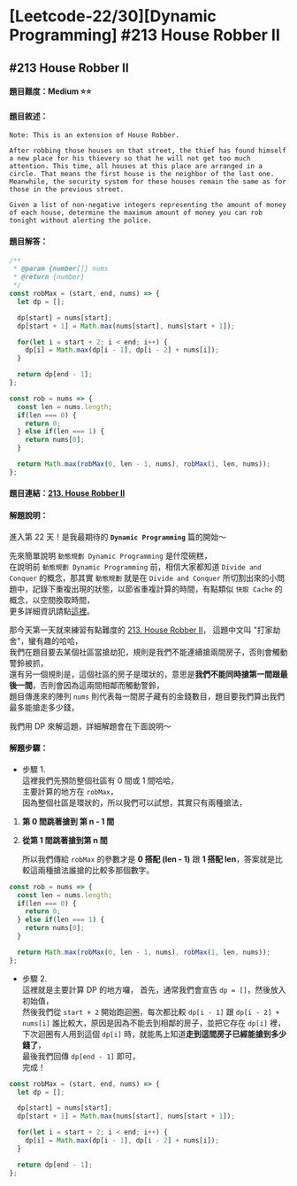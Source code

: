 # [Leetcode-22/30][Dynamic Programming] #213 House Robber II

## #213 House Robber II

#### 題目難度：Medium :star::star:
#### 題目敘述：
```
Note: This is an extension of House Robber.

After robbing those houses on that street, the thief has found himself a new place for his thievery so that he will not get too much attention. This time, all houses at this place are arranged in a circle. That means the first house is the neighbor of the last one. Meanwhile, the security system for these houses remain the same as for those in the previous street.

Given a list of non-negative integers representing the amount of money of each house, determine the maximum amount of money you can rob tonight without alerting the police.
```
#### 題目解答：
```javascript
/**
 * @param {number[]} nums
 * @return {number}
 */
const robMax = (start, end, nums) => {
  let dp = [];

  dp[start] = nums[start];
  dp[start + 1] = Math.max(nums[start], nums[start + 1]);

  for(let i = start + 2; i < end; i++) {
    dp[i] = Math.max(dp[i - 1], dp[i - 2] + nums[i]);
  }

  return dp[end - 1];
};

const rob = nums => {
  const len = nums.length;
  if(len === 0) {
    return 0;
  } else if(len === 1) {
    return nums[0];
  }

  return Math.max(robMax(0, len - 1, nums), robMax(1, len, nums));
};
```
#### 題目連結：[213. House Robber II](https://leetcode.com/problems/house-robber-ii/)
#### 解題說明：
進入第 22 天！是我最期待的 **`Dynamic Programming`** 篇的開始～  

先來簡單說明 `動態規劃 Dynamic Programming` 是什麼碗糕，  
在說明前 `動態規劃 Dynamic Programming` 前，相信大家都知道 `Divide and Conquer` 的概念，那其實 `動態規劃` 就是在 `Divide and Conquer` 所切割出來的小問題中，記錄下重複出現的狀態，以節省重複計算的時間，有點類似 `快取 Cache` 的概念，以空間換取時間，  
更多詳細資訊請點[這裡](http://emn178.pixnet.net/blog/post/89039215-%E5%8B%95%E6%85%8B%E8%A6%8F%E5%8A%83(dynamic-programming))。  

那今天第一天就來練習有點難度的 [213. House Robber II](https://leetcode.com/problems/house-robber-ii/)， 這題中文叫 "打家劫舍"，蠻有趣的哈哈，  
我們在題目要去某個社區當搶劫犯，規則是我們不能連續搶兩間房子，否則會觸動警鈴被抓，  
還有另一個規則是，這個社區的房子是環狀的，意思是**我們不能同時搶第一間跟最後一間**，否則會因為這兩間相鄰而觸動警鈴，  
題目傳進來的陣列 `nums` 則代表每一間房子藏有的金錢數目，題目要我們算出我們最多能搶走多少錢，  

我們用 DP 來解這題，詳細解題會在下面說明～  

#### 解題步驟：
- 步驟 1.  
這裡我們先預防整個社區有 0 間或 1 間哈哈，  
主要計算的地方在 `robMax`，  
因為整個社區是環狀的，所以我們可以試想，其實只有兩種搶法，  
1. **第 0 間跳著搶到 第 n - 1 間**
2. **從第 1 間跳著搶到第 n 間**

   所以我們傳給 `robMax` 的參數才是 **0 搭配 (len - 1)** 跟 **1 搭配 len**，答案就是比較這兩種搶法誰搶的比較多那個數字。  

```javascript
const rob = nums => {
  const len = nums.length;
  if(len === 0) {
    return 0;
  } else if(len === 1) {
    return nums[0];
  }

  return Math.max(robMax(0, len - 1, nums), robMax(1, len, nums));
};
```  
- 步驟 2.  
這裡就是主要計算 DP 的地方囉，
首先，通常我們會宣告 `dp = []`，然後放入初始值，  
然後我們從 `start + 2` 開始跑迴圈，每次都比較 `dp[i - 1]` 跟 `dp[i - 2] + nums[i]` 誰比較大，原因是因為不能去到相鄰的房子，並把它存在 `dp[i]` 裡，下次迴圈有人用到這個 `dp[i]` 時，就能馬上知道**走到這間房子已經能搶到多少錢了**，  
最後我們回傳 `dp[end - 1]` 即可，  
完成！  

```javascript
const robMax = (start, end, nums) => {
  let dp = [];

  dp[start] = nums[start];
  dp[start + 1] = Math.max(nums[start], nums[start + 1]);

  for(let i = start + 2; i < end; i++) {
    dp[i] = Math.max(dp[i - 1], dp[i - 2] + nums[i]);
  }

  return dp[end - 1];
};
```
